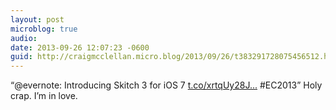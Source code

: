 ```yaml
---
layout: post
microblog: true
audio: 
date: 2013-09-26 12:07:23 -0600
guid: http://craigmcclellan.micro.blog/2013/09/26/t383291728075456512.html
---
```

“@evernote: Introducing Skitch 3 for iOS 7 [t.co/xrtqUy28J...](http://t.co/xrtqUy28JQ)  #EC2013” Holy crap. I’m in love.
